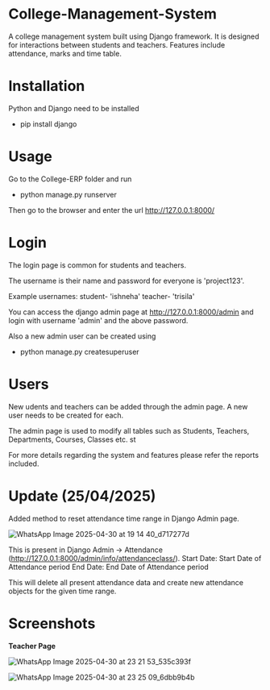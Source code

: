 # College-Management-System
A college management system built using Django framework. It is designed for interactions between students and teachers. Features include attendance, marks and time table.

# Installation
Python and Django need to be installed

- pip install django

# Usage
Go to the College-ERP folder and run

- python manage.py runserver

Then go to the browser and enter the url http://127.0.0.1:8000/

# Login
The login page is common for students and teachers.

The username is their name and password for everyone is 'project123'.

Example usernames:
student- 'ishneha'
teacher- 'trisila'

You can access the django admin page at http://127.0.0.1:8000/admin and login with username 'admin' and the above password.

Also a new admin user can be created using

- python manage.py createsuperuser

# Users

New udents and teachers can be added through the admin page. A new user needs to be created for each.

The admin page is used to modify all tables such as Students, Teachers, Departments, Courses, Classes etc.
st

For more details regarding the system and features please refer the reports included.

# Update (25/04/2025)

Added method to reset attendance time range in Django Admin page.

![WhatsApp Image 2025-04-30 at 19 14 40_d717277d](https://github.com/user-attachments/assets/252135b2-03ac-4380-9c3c-eeb891acbd9e)

This is present in Django Admin -> Attendance (http://127.0.0.1:8000/admin/info/attendanceclass/).
Start Date: Start Date of Attendance period
End Date: End Date of Attendance period

This will delete all present attendance data and create new attendance objects for the given time range.

# Screenshots
**Teacher Page**

![WhatsApp Image 2025-04-30 at 23 21 53_535c393f](https://github.com/user-attachments/assets/12d84f03-456f-4794-a730-b812fdf66e77)

![WhatsApp Image 2025-04-30 at 23 25 09_6dbb9b4b](https://github.com/user-attachments/assets/daa1ee5a-fe54-4c4b-a0f1-e8527fd7cabb)


